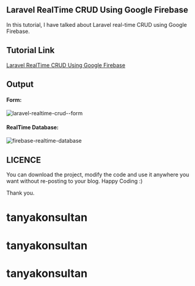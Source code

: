 ## Laravel RealTime CRUD Using Google Firebase
In this tutorial, I have talked about Laravel real-time CRUD using Google Firebase.

## Tutorial Link
[Laravel RealTime CRUD Using Google Firebase](https://www.mynotepaper.com/laravel-realtime-crud-using-google-firebase.html)

## Output
#### Form:
![laravel-realtime-crud--form](https://user-images.githubusercontent.com/13184472/56852897-97f9cf80-6942-11e9-942d-5ffd9d85f8ec.png)

#### RealTime Database:
![firebase-realtime-database](https://user-images.githubusercontent.com/13184472/56852896-97613900-6942-11e9-94e3-39f9de8d5b80.png)
## LICENCE

You can download the project, modify the code and use it anywhere you want without re-posting to your blog. Happy Coding :)

Thank you.
# tanyakonsultan
# tanyakonsultan
# tanyakonsultan
